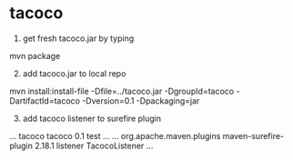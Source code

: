 # tacoco

1. get fresh tacoco.jar by typing

  mvn package
  
2. add tacoco.jar to local repo

  mvn install:install-file -Dfile=../tacoco.jar -DgroupId=tacoco -DartifactId=tacoco -Dversion=0.1 -Dpackaging=jar

3. add tacoco listener to surefire plugin

  <dependencies>
  ...
  <dependency>
    <groupId>tacoco</groupId>
		<artifactId>tacoco</artifactId>
		<version>0.1</version>
	  <scope>test</scope>
  </dependency>
  ...
  <dependencies>
  
  <build>
    <plugins>
    ...
      <plugin>
      <groupId>org.apache.maven.plugins</groupId>
      <artifactId>maven-surefire-plugin</artifactId>
      <version>2.18.1</version>
      <configuration>
        <properties>
          <property>
            <name>listener</name>
            <value>TacocoListener</value>
          </property>
        </properties>
      </configuration>
     </plugin>
    ...
